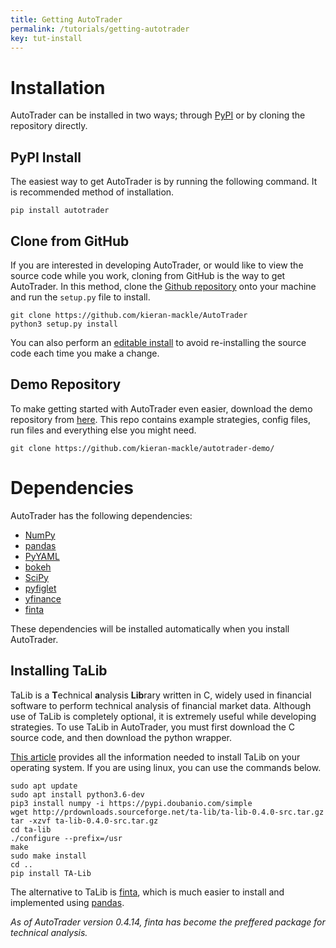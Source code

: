 ```yaml
---
title: Getting AutoTrader
permalink: /tutorials/getting-autotrader
key: tut-install
---
```


# Installation

AutoTrader can be installed in two ways; through [PyPI](https://pypi.org/) or by cloning the repository directly.

## PyPI Install
The easiest way to get AutoTrader is by running the following command. It is recommended method of installation.

```
pip install autotrader
```

## Clone from GitHub
If you are interested in developing AutoTrader, or would like to view the source code while you work, cloning from 
GitHub is the way to get AutoTrader. In this method, clone the [Github repository](https://github.com/kieran-mackle/AutoTrader) 
onto your machine and run the `setup.py` file to install.

```
git clone https://github.com/kieran-mackle/AutoTrader
python3 setup.py install
```

You can also perform an [editable install](https://www.python.org/dev/peps/pep-0660/) to avoid re-installing the source code
each time you make a change.


## Demo Repository
To make getting started with AutoTrader even easier, download the demo repository from
[here](https://github.com/kieran-mackle/autotrader-demo). This repo contains example strategies, config files, 
run files and everything else you might need.

```
git clone https://github.com/kieran-mackle/autotrader-demo/ 
```


# Dependencies

AutoTrader has the following dependencies:
- [NumPy](https://numpy.org/)
- [pandas](https://pandas.pydata.org/)
- [PyYAML](https://pypi.org/project/PyYAML/)
- [bokeh](https://bokeh.org/)
- [SciPy](https://scipy.org/)
- [pyfiglet](https://pypi.org/project/pyfiglet/0.7/)
- [yfinance](https://pypi.org/project/yfinance/)
- [finta](https://pypi.org/project/finta/0.3.3/)

These dependencies will be installed automatically when you install AutoTrader.


## Installing TaLib
TaLib is a **T**echnical **a**nalysis **Lib**rary written in C, widely used in financial software to perform technical
analysis of financial market data. Although use of TaLib is completely optional, it is extremely useful while developing
strategies. To use TaLib in AutoTrader, you must first download the C source code, and then download the python wrapper.

[This article](https://www.programmersought.com/article/32601617503/) provides all the information needed to install 
TaLib on your operating system. If you are using linux, you can use the commands below.

```
sudo apt update
sudo apt install python3.6-dev
pip3 install numpy -i https://pypi.doubanio.com/simple
wget http://prdownloads.sourceforge.net/ta-lib/ta-lib-0.4.0-src.tar.gz
tar -xzvf ta-lib-0.4.0-src.tar.gz
cd ta-lib
./configure --prefix=/usr
make
sudo make install
cd ..
pip install TA-Lib
```

The alternative to TaLib is [finta](https://pypi.org/project/finta/0.3.3/), which is much easier to install and implemented
using [pandas](https://pandas.pydata.org/).

*As of AutoTrader version 0.4.14, finta has become the preffered package for technical analysis.*